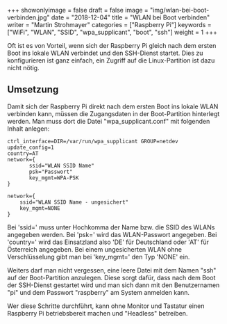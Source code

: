 +++
showonlyimage = false
draft = false
image = "img/wlan-bei-boot-verbinden.jpg"
date = "2018-12-04"
title = "WLAN bei Boot verbinden"
writer = "Martin Strohmayer"
categories = ["Raspberry Pi"]
keywords = ["WiFi", "WLAN", "SSID", "wpa_supplicant", "boot", "ssh"]
weight = 1
+++

Oft ist es von Vorteil, wenn sich der Raspberry Pi gleich nach dem ersten Boot ins lokale WLAN verbindet und den SSH-Dienst startet. Dies zu konfigurieren ist ganz einfach,  ein Zugriff auf die Linux-Partition ist dazu nicht nötig.
<!--more-->


## Umsetzung

Damit sich der Raspberry Pi direkt nach dem ersten Boot ins lokale WLAN verbinden kann, müssen die Zugangsdaten in der Boot-Partition hinterlegt werden.
Man muss dort die Datei "wpa_supplicant.conf" mit folgenden Inhalt anlegen:

```
ctrl_interface=DIR=/var/run/wpa_supplicant GROUP=netdev
update_config=1
country=AT
network={
       ssid="WLAN SSID Name"
       psk="Passwort"
       key_mgmt=WPA-PSK
} 

network={
    ssid="WLAN SSID Name - ungesichert"
    key_mgmt=NONE
}
```
Bei 'ssid=' muss unter Hochkomma der Name bzw. die SSID des WLANs angegeben werden. Bei 'psk=' wird das WLAN-Passwort angegeben. Bei 'country=' wird das Einsatzland also 'DE' für Deutschland oder 'AT' für Österreich angegeben. Bei einem ungesicherten WLAN ohne Verschlüsselung gibt man bei 'key_mgmt=' den Typ 'NONE' ein.

Weiters darf man nicht vergessen, eine leere Datei mit dem Namen "ssh" auf der Boot-Partition anzulegen. Diese sorgt dafür, dass nach dem Boot der SSH-Dienst gestartet wird und man sich dann mit den Benutzernamen "pi" und dem Passwort "raspberry" am System anmelden kann.

Wer diese Schritte durchführt, kann ohne Monitor und Tastatur einen Raspberry Pi betriebsbereit machen und "Headless" betreiben.
